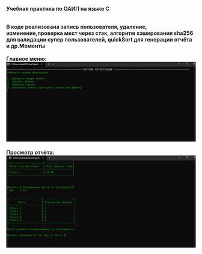 <b>Учебная практика по ОАИП на языке C <br><br>

В коде реализована запись пользователя, удаление, изменение,проверка мест через стэк, алгоритм хэширования sha256 для валидации супер пользователей, quickSort для генерации отчёта и др.Моменты
<br><br>
Главное меню:
![img.png](img.png) <br><br>
Просмотр отчёта:
![img_1.png](img_1.png)
